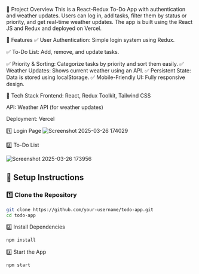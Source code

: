 📝 Project Overview
This is a React-Redux To-Do App with authentication and weather updates. Users can log in, add tasks, filter them by status or priority, and get real-time weather updates. The app is built using the React JS and Redux and deployed on Vercel.

📌 Features
✅ User Authentication: Simple login system using Redux.

✅ To-Do List: Add, remove, and update tasks.

✅ Priority & Sorting: Categorize tasks by priority and sort them easily.
✅ Weather Updates: Shows current weather using an API.
✅ Persistent State: Data is stored using localStorage.
✅ Mobile-Friendly UI: Fully responsive design.

🚀 Tech Stack
Frontend: React, Redux Toolkit, Tailwind CSS

API: Weather API (for weather updates)

Deployment: Vercel


1️⃣ Login Page
![Screenshot 2025-03-26 174029](https://github.com/user-attachments/assets/8fd8b5a3-9b5c-478e-b8a8-b8537fb853e3)

2️⃣ To-Do List

![Screenshot 2025-03-26 173956](https://github.com/user-attachments/assets/c60f5e2f-2d9e-447b-af80-c0e9f2a6aaea)

## 🚀 Setup Instructions

### 1️⃣ Clone the Repository
```bash
git clone https://github.com/your-username/todo-app.git
cd todo-app
```

2️⃣ Install Dependencies
```bash
npm install
```
3️⃣ Start the App
```bash
npm start
```
